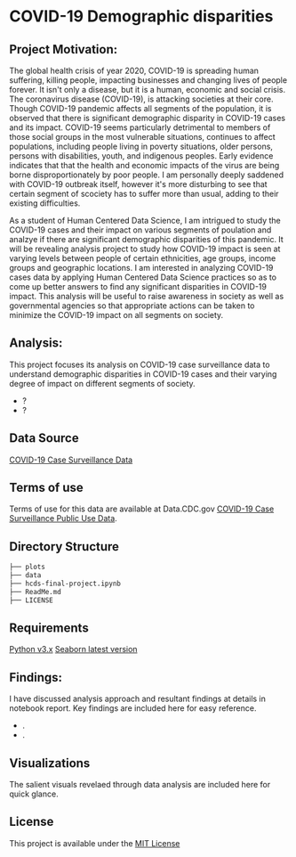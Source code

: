 
# COVID-19 Demographic disparities 

## Project Motivation:
The global health crisis of year 2020, COVID-19 is spreading human suffering, killing people, impacting businesses and changing lives of people forever. It isn't only a disease, but it is a human, economic and social crisis. The coronavirus disease (COVID-19), is attacking societies at their core. Though COVID-19 pandemic affects all segments of the population, it is observed that there is significant demographic disparity in COVID-19 cases and its impact.  COVID-19 seems particularly detrimental to members of those social groups in the most vulnerable situations, continues to affect populations, including people living in poverty situations, older persons, persons with disabilities, youth, and indigenous peoples. Early evidence indicates that that the health and economic impacts of the virus are being borne disproportionately by poor people. I am personally deeply saddened with COVID-19 outbreak itself, however it's more disturbing to see that certain segment of scociety has to suffer more than usual, adding to their existing difficulties.  

As a student of Human Centered Data Science, I am intrigued to study the COVID-19 cases and their impact on various segments of poulation and analzye if there are significant demographic disparities of this pandemic. It will be  revealing analysis project to study how COVID-19 impact is seen at varying levels between people of certain ethnicities, age groups, income groups and geographic locations. I am interested in analyzing COVID-19 cases data by applying Human Centered Data Science practices so as to come up better answers to find any significant disparities in COVID-19 impact. This analysis will be useful to raise awareness in society as well as governmental agencies so that appropriate actions can be taken to minimize the COVID-19 impact on all segments on society. 


## Analysis:  
This project focuses its analysis on COVID-19 case surveillance data to understand demographic disparities in COVID-19 cases and their varying degree of impact on different segments of society.
- ?  
- ?


## Data Source
[COVID-19 Case Surveillance Data](https://data.cdc.gov/Case-Surveillance/COVID-19-Case-Surveillance-Public-Use-Data/vbim-akqf/data)


## Terms of use
Terms of use for this data are available at Data.CDC.gov [COVID-19 Case Surveillance Public Use Data](https://data.cdc.gov/Case-Surveillance/COVID-19-Case-Surveillance-Public-Use-Data/vbim-akqf/data).

## Directory Structure
```bash
├── plots
├── data
├── hcds-final-project.ipynb
├── ReadMe.md
├── LICENSE

```

## Requirements
[Python v3.x](https://www.python.org/)
[Seaborn latest version](https://seaborn.pydata.org/index.html)

## Findings:
I have discussed analysis approach and resultant findings at details in notebook report. Key findings are included here for easy reference.
- .
- .

## Visualizations

The salient visuals revelaed through data analysis are included here for quick glance.

  
## License
This project is available under the [MIT License](https://github.com/amolduw/data-512-final/blob/main/data-512-final/LICENSE)
